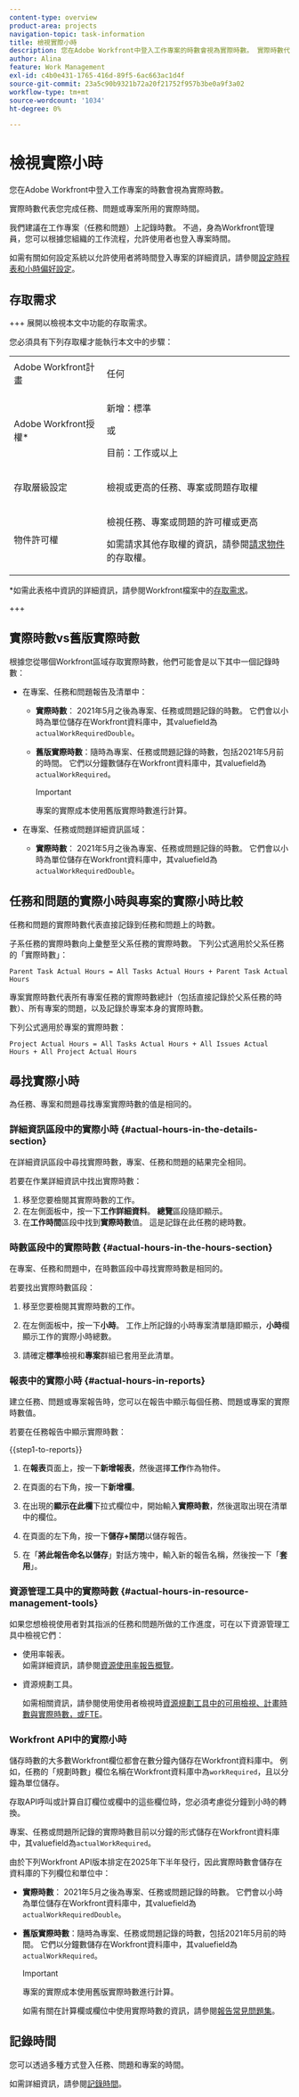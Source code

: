```yaml
---
content-type: overview
product-area: projects
navigation-topic: task-information
title: 檢視實際小時
description: 您在Adobe Workfront中登入工作專案的時數會視為實際時數。 實際時數代表您完成任務、問題或專案所用的實際時間。
author: Alina
feature: Work Management
exl-id: c4b0e431-1765-416d-89f5-6ac663ac1d4f
source-git-commit: 23a5c90b9321b72a20f21752f957b3be0a9f3a02
workflow-type: tm+mt
source-wordcount: '1034'
ht-degree: 0%

---
```


# 檢視實際小時

<!-- Audited: 5/2025 -->

您在Adobe Workfront中登入工作專案的時數會視為實際時數。

實際時數代表您完成任務、問題或專案所用的實際時間。

我們建議在工作專案（任務和問題）上記錄時數。 不過，身為Workfront管理員，您可以根據您組織的工作流程，允許使用者也登入專案時間。

如需有關如何設定系統以允許使用者將時間登入專案的詳細資訊，請參閱[設定時程表和小時偏好設定](../../../administration-and-setup/set-up-workfront/configure-timesheets-schedules/timesheet-and-hour-preferences.md)。

## 存取需求

+++ 展開以檢視本文中功能的存取需求。

您必須具有下列存取權才能執行本文中的步驟：

<table style="table-layout:auto"> 
 <col> 
 <col> 
 <tbody> 
  <tr> 
   <td role="rowheader">Adobe Workfront計畫</td> 
   <td> <p>任何</p> </td> 
  </tr> 
  <tr> 
   <td role="rowheader">Adobe Workfront授權*</td> 
   <td> 
   <p>新增：標準<p>
   <p>或</p>
   <p>目前：工作或以上</p> </td> 
  </tr> 
  <tr> 
   <td role="rowheader">存取層級設定</td> 
   <td> <p>檢視或更高的任務、專案或問題存取權</p> </td> 
  </tr> 
  <tr> 
   <td role="rowheader">物件許可權</td> 
   <td> <p>檢視任務、專案或問題的許可權或更高</p> <p>如需請求其他存取權的資訊，請參閱<a href="../../../workfront-basics/grant-and-request-access-to-objects/request-access.md" class="MCXref xref">請求物件</a>的存取權。</p> </td> 
  </tr> 
 </tbody> 
</table>

*如需此表格中資訊的詳細資訊，請參閱Workfront檔案中的[存取需求](/help/quicksilver/administration-and-setup/add-users/access-levels-and-object-permissions/access-level-requirements-in-documentation.md)。

+++

## 實際時數vs舊版實際時數

根據您從哪個Workfront區域存取實際時數，他們可能會是以下其中一個記錄時數：

* 在專案、任務和問題報告及清單中：

   * **實際時數**： 2021年5月之後為專案、任務或問題記錄的時數。 它們會以小時為單位儲存在Workfront資料庫中，其valuefield為`actualWorkRequiredDouble`。
   * **舊版實際時數**：隨時為專案、任務或問題記錄的時數，包括2021年5月前的時間。 它們以分鐘數儲存在Workfront資料庫中，其valuefield為`actualWorkRequired`。

     >[!IMPORTANT]
     >
     >專案的實際成本使用舊版實際時數進行計算。


* 在專案、任務或問題詳細資訊區域：

   * **實際時數**： 2021年5月之後為專案、任務或問題記錄的時數。 它們會以小時為單位儲存在Workfront資料庫中，其valuefield為`actualWorkRequiredDouble`。

## 任務和問題的實際小時與專案的實際小時比較

任務和問題的實際時數代表直接記錄到任務和問題上的時數。

子系任務的實際時數向上彙整至父系任務的實際時數。 下列公式適用於父系任務的「實際時數」：

```
Parent Task Actual Hours = All Tasks Actual Hours + Parent Task Actual Hours
```

專案實際時數代表所有專案任務的實際時數總計（包括直接記錄於父系任務的時數）、所有專案的問題，以及記錄於專案本身的實際時數。

下列公式適用於專案的實際時數：

```
Project Actual Hours = All Tasks Actual Hours + All Issues Actual Hours + All Project Actual Hours
```

## 尋找實際小時

為任務、專案和問題尋找專案實際時數的值是相同的。

### 詳細資訊區段中的實際小時 {#actual-hours-in-the-details-section}

在詳細資訊區段中尋找實際時數，專案、任務和問題的結果完全相同。

若要在作業詳細資訊中找出實際時數：

1. 移至您要檢閱其實際時數的工作。
1. 在左側面板中，按一下&#x200B;**工作詳細資料**。 **總覽**&#x200B;區段隨即顯示。
1. 在&#x200B;**工作時間**&#x200B;區段中找到&#x200B;**實際時數**&#x200B;值。 這是記錄在此任務的總時數。

### 時數區段中的實際時數 {#actual-hours-in-the-hours-section}

在專案、任務和問題中，在時數區段中尋找實際時數是相同的。

若要找出實際時數區段：

1. 移至您要檢閱其實際時數的工作。

1. 在左側面板中，按一下&#x200B;**小時**。 工作上所記錄的小時專案清單隨即顯示，**小時**&#x200B;欄顯示工作的實際小時總數。

1. 請確定&#x200B;**標準**&#x200B;檢視和&#x200B;**專案**&#x200B;群組已套用至此清單。

### 報表中的實際小時 {#actual-hours-in-reports}

建立任務、問題或專案報告時，您可以在報告中顯示每個任務、問題或專案的實際時數值。

若要在任務報告中顯示實際時數：

{{step1-to-reports}}

1. 在&#x200B;**報表**&#x200B;頁面上，按一下&#x200B;**新增報表**，然後選擇&#x200B;**工作**&#x200B;作為物件。
1. 在頁面的右下角，按一下&#x200B;**新增欄**。
1. 在出現的&#x200B;**顯示在此欄**&#x200B;下拉式欄位中，開始輸入&#x200B;**實際時數**，然後選取出現在清單中的欄位。

1. 在頁面的左下角，按一下&#x200B;**儲存+關閉**&#x200B;以儲存報告。

1. 在「**將此報告命名以儲存**」對話方塊中，輸入新的報告名稱，然後按一下「**套用**」。

### 資源管理工具中的實際時數 {#actual-hours-in-resource-management-tools}

如果您想檢視使用者對其指派的任務和問題所做的工作進度，可在以下資源管理工具中檢視它們：

* 使用率報表。\
  如需詳細資訊，請參閱[資源使用率報告概覽](../../../reports-and-dashboards/reports/using-built-in-reports/resource-utilization-report.md)。

* 資源規劃工具。

  如需相關資訊，請參閱使用使用者檢視時[資源規劃工具中的可用檢視、計畫時數與實際時數，或FTE](../../../resource-mgmt/resource-planning/view-hours-fte-user-view-resource-planner.md)。


### Workfront API中的實際小時

<!--this section was added as a result to this issue: https://experience.adobe.com/#/@adobeinternalworkfront/so:hub-Hub/workfront/task/6810910e0001b932e0948336208e76f2/overview-->

儲存時數的大多數Workfront欄位都會在數分鐘內儲存在Workfront資料庫中。 例如，任務的「規劃時數」欄位名稱在Workfront資料庫中為`workRequired`，且以分鐘為單位儲存。

存取API呼叫或計算自訂欄位或欄中的這些欄位時，您必須考慮從分鐘到小時的轉換。

專案、任務或問題所記錄的實際時數目前以分鐘的形式儲存在Workfront資料庫中，其valuefield為`actualWorkRequired`。

由於下列Workfront API版本排定在2025年下半年發行，因此實際時數會儲存在資料庫的下列欄位和單位中：

* **實際時數**： 2021年5月之後為專案、任務或問題記錄的時數。 它們會以小時為單位儲存在Workfront資料庫中，其valuefield為`actualWorkRequiredDouble`。
* **舊版實際時數**：隨時為專案、任務或問題記錄的時數，包括2021年5月前的時間。 它們以分鐘數儲存在Workfront資料庫中，其valuefield為`actualWorkRequired`。

  >[!IMPORTANT]
  >
  >專案的實際成本使用舊版實際時數進行計算。

  如需有關在計算欄或欄位中使用實際時數的資訊，請參閱[報告常見問題集](/help/quicksilver/reports-and-dashboards/reports/tips-tricks-and-troubleshooting/reports-faq.md)。

## 記錄時間

您可以透過多種方式登入任務、問題和專案的時間。

如需詳細資訊，請參閱[記錄時間](../../../timesheets/create-and-manage-timesheets/log-time.md)。
